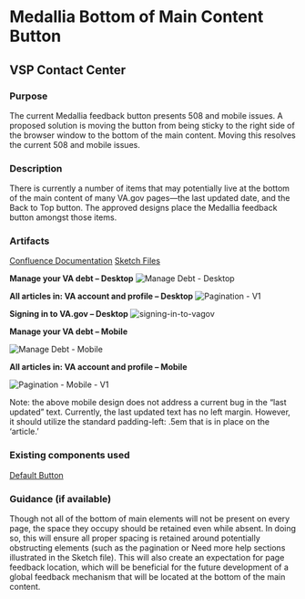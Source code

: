 # Medallia Bottom of Main Content Button


## VSP Contact Center


### Purpose

The current Medallia feedback button presents 508 and mobile issues. A proposed solution is moving the button from being sticky to the right side of the browser window to the bottom of the main content. Moving this resolves the current 508 and mobile issues.


### Description

There is currently a number of items that may potentially live at the bottom of the main content of many VA.gov pages—the last updated date, and the Back to Top button. The approved designs place the Medallia feedback button amongst those items.


### Artifacts

[Confluence Documentation](https://vfs.atlassian.net/wiki/spaces/Contact/pages/1845231893/Medallia+-+Bottom+of+Main+Design+Proposal)
[Sketch Files](https://www.sketch.com/s/dbc369e6-21ae-4717-a169-a5e734934f93/v/jogKRo/)

**Manage your VA debt – Desktop**
![Manage Debt - Desktop](https://user-images.githubusercontent.com/73119703/132752904-d0f8d373-7cd7-49c0-b359-8de0dd3c3ba6.png)

**All articles in: VA account and profile – Desktop**
![Pagination - V1](https://user-images.githubusercontent.com/73119703/132752966-1ba97596-05a3-42eb-921c-be1e03f4a072.png)

**Signing in to VA.gov – Desktop**
![signing-in-to-vagov](https://user-images.githubusercontent.com/73119703/132753011-155dab0a-5dc3-4c08-b754-ea39ba002910.png)

**Manage your VA debt – Mobile**

![Manage Debt - Mobile](https://user-images.githubusercontent.com/73119703/132753052-f476fff1-0d2f-43db-88eb-d2e50df09085.png)

**All articles in: VA account and profile – Mobile**

![Pagination - Mobile - V1](https://user-images.githubusercontent.com/73119703/132753100-d903dd57-085d-482c-9d08-d3faf213a694.png)


Note: the above mobile design does not address a current bug in the “last updated” text. Currently, the last updated text has no left margin. However, it should utilize the standard padding-left: .5em that is in place on the ‘article.’


### Existing components used

[Default Button](https://design.va.gov/components/buttons)


### Guidance (if available)

Though not all of the bottom of main elements will not be present on every page, the space they occupy should be retained even while absent. In doing so, this will ensure all proper spacing is retained around potentially obstructing elements (such as the pagination or Need more help sections illustrated in the Sketch file). This will also create an expectation for page feedback location, which will be beneficial for the future development of a global feedback mechanism that will be located at the bottom of the main content.
